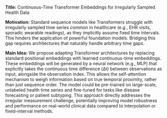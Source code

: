 **Title:** Continuous-Time Transformer Embeddings for Irregularly Sampled Health Data

**Motivation:** Standard sequence models like Transformers struggle with irregularly sampled time series common in healthcare (e.g., EHR visits, sporadic wearable readings), as they implicitly assume fixed time intervals. This hinders the application of powerful foundation models. Bridging this gap requires architectures that naturally handle arbitrary time gaps.

**Main Idea:** We propose adapting Transformer architectures by replacing standard positional embeddings with learned continuous-time embeddings. These embeddings will be generated by a neural network (e.g., MLP) that explicitly takes the continuous time difference (Δt) between observations as input, alongside the observation index. This allows the self-attention mechanism to weigh information based on true temporal proximity, rather than just sequence order. The model could be pre-trained on large-scale, unlabeled health time series and fine-tuned for tasks like disease forecasting or patient subtyping. This approach directly addresses the irregular measurement challenge, potentially improving model robustness and performance on real-world clinical data compared to interpolation or fixed-interval methods.